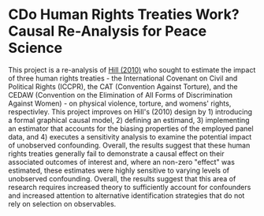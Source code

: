 # CDo Human Rights Treaties Work? Causal Re-Analysis for Peace Science

This project is a re-analysis of [Hill (2010)](https://citeseerx.ist.psu.edu/document?repid=rep1&type=pdf&doi=cbeea4acca80f8d68ba82105a4e9b089f5d4fbce) who sought to estimate the impact of three human rights treaties - the International Covenant on Civil and Political Rights (ICCPR), the CAT (Convention Against Torture), and the CEDAW (Convention on the Elimination of All Forms of Discrimination Against Women) - on physical violence, torture, and womens' rights, respectivley. This project improves on Hill's (2010) design by 1) introducing a formal graphical causal model, 2) defining an estimand, 3) implementing an estimator that accounts for the biasing properties of the employed panel data, and 4) executes a sensitivity analysis to examine the potential impact of unobserved confounding. Overall, the results suggest that these human rights treaties generally fail to demonstrate a causal effect on their associated outcomes of interest and, where an non-zero "effect" was estimated, these estimates were highly sensitive to varying levels of unobserved confounding. Overall, the results suggest that this area of research requires increased theory to sufficiently account for confounders and increased attention to alternative identification strategies that do not rely on selection on observables.
